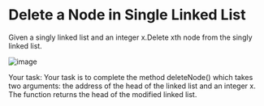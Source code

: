 # Delete a Node in Single Linked List

Given a singly linked list and an integer x.Delete xth node from the singly linked list.

![image](https://github.com/DeekshaMalviya/100-Days-of-Code/assets/132806772/142bd20c-26bb-41ee-8788-9dcd801ddb82)

Your task: Your task is to complete the method deleteNode() which takes two arguments: the address of the head of the linked list and an integer x. The function returns the head of the modified linked list.
